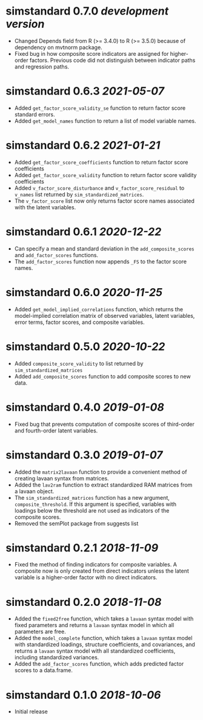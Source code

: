 # simstandard 0.7.0 *development version*
- Changed Depends field from R (>= 3.4.0) to R (>= 3.5.0) because of dependency on mvtnorm package.
- Fixed bug in how composite score indicators are assigned for higher-order factors. Previous code did not distinguish between indicator paths and regression paths.

# simstandard 0.6.3 *2021-05-07*
- Added `get_factor_score_validity_se` function to return factor score standard errors.
- Added `get_model_names` function to return a list of model variable names.


# simstandard 0.6.2 *2021-01-21*
- Added `get_factor_score_coefficients` function to return factor score coefficients
- Added `get_factor_score_validity` function to return factor score validity coefficients
- Added `v_factor_score_disturbance` and `v_factor_score_residual` to `v_names` list returned by `sim_standardized_matrices`. 
- The `v_factor_score` list now only returns factor score names associated with the latent variables.

# simstandard 0.6.1 *2020-12-22*
-   Can specify a mean and standard deviation in the `add_composite_scores` and `add_factor_scores` functions.
-   The `add_factor_scores` function now appends `_FS` to the factor score names.


# simstandard 0.6.0 *2020-11-25*
-   Added `get_model_implied_correlations` function, which returns the model-implied correlation matrix of observed variables, latent variables, error terms, factor scores, and composite variables.

# simstandard 0.5.0 *2020-10-22*

-   Added `composite_score_validity` to list returned by `sim_standardized_matrices`
-   Added `add_composite_scores` function to add composite scores to new data.

# simstandard 0.4.0 *2019-01-08*

-   Fixed bug that prevents computation of composite scores of third-order and fourth-order latent variables.

# simstandard 0.3.0 *2019-01-07*

-   Added the `matrix2lavaan` function to provide a convenient method of creating lavaan syntax from matrices.
-   Added the `lav2ram` function to extract standardized RAM matrices from a lavaan object.
-   The `sim_standardized_matrices` function has a new argument, `composite_threshold`. If this argument is specified, variables with loadings below the threshold are not used as indicators of the composite scores.
-   Removed the semPlot package from suggests list

# simstandard 0.2.1 _2018-11-09_

-   Fixed the method of finding indicators for composite variables. A composite now is only created from direct indicators unless the latent variable is a higher-order factor with no direct indicators.

# simstandard 0.2.0 _2018-11-08_

-   Added the `fixed2free` function, which takes a `lavaan` syntax model with fixed parameters and returns a `lavaan` syntax model in which all parameters are free.
-   Added the `model_complete` function, which takes a `lavaan` syntax model with standardized loadings, structure coefficients, and covariances, and returns a `lavaan` syntax model with all standardized coefficients, including standardized variances.
-   Added the `add_factor_scores` function, which adds predicted factor scores to a data.frame.

# simstandard 0.1.0 _2018-10-06_

-   Initial release
